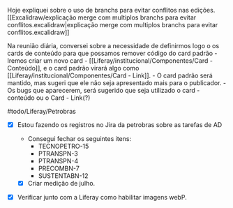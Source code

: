 
Hoje expliquei sobre o uso de branchs para evitar conflitos nas edições. [[Excalidraw/explicação merge com multiplos branchs para evitar conflitos.excalidraw|explicação merge com multiplos branchs para evitar conflitos.excalidraw]]

Na reunião diária, conversei sobre a necessidade de definirmos logo o os cards de conteúdo para que possamos remover código do card padrão
	- Iremos criar um novo card - [[Liferay/institucional/Componentes/Card - Conteúdo]], e o card padrão virará algo como [[Liferay/institucional/Componentes/Card - Link]].
	- O card padrão será mantido, mas sugeri que ele não seja apresentado mais para o publicador.
	- Os bugs que aparecerem, será sugerido que seja utilizado o card - conteúdo ou o Card - Link(?)


#todo/Liferay/Petrobras 
- [x] Estou fazendo os registros no Jira da petrobras sobre as tarefas de AD
	- Consegui fechar os seguintes itens:
		- TECNOPETRO-15
		- PTRANSPN-3
		- PTRANSPN-4
		- PRECOMBN-7
		- SUSTENTABN-12
	- [x] Criar medição de julho.
- [x] Verificar junto com a Liferay como habilitar imagens webP.

